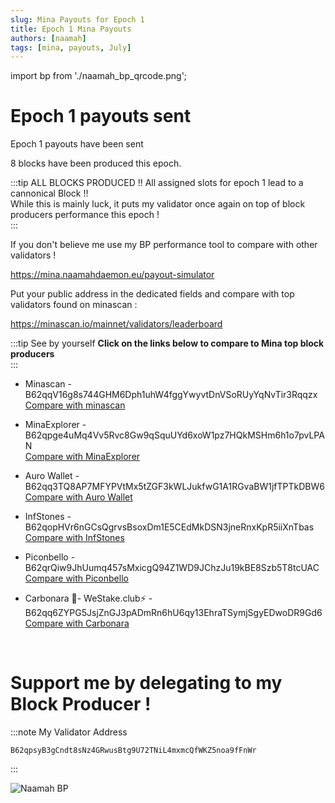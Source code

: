 ```yaml
---
slug: Mina Payouts for Epoch 1
title: Epoch 1 Mina Payouts
authors: [naamah]
tags: [mina, payouts, July]
---
```

import bp from './naamah_bp_qrcode.png';

# Epoch 1 payouts sent
Epoch 1 payouts have been sent

8 blocks have been produced this epoch.

:::tip  ALL BLOCKS PRODUCED !!
All assigned slots for epoch 1 lead to a cannonical Block !!  
While this is mainly luck, it puts my validator once again on top of block producers performance this epoch !  
:::
  
If you don't believe me use my BP performance tool to compare with other validators !  
  
https://mina.naamahdaemon.eu/payout-simulator
  
Put your public address in the dedicated fields and compare with top validators found on minascan :  

https://minascan.io/mainnet/validators/leaderboard  

:::tip  See by yourself
**Click on the links below to compare to Mina top block producers**  
:::

* Minascan - B62qqV16g8s744GHM6Dph1uhW4fggYwyvtDnVSoRUyYqNvTir3Rqqzx  
[Compare with minascan](https://mina.naamahdaemon.eu/payout-simulator?epoch=1&publicKey2=B62qqV16g8s744GHM6Dph1uhW4fggYwyvtDnVSoRUyYqNvTir3Rqqzx&fee2=7)

* MinaExplorer - B62qpge4uMq4Vv5Rvc8Gw9qSquUYd6xoW1pz7HQkMSHm6h1o7pvLPAN  
[Compare with MinaExplorer](https://mina.naamahdaemon.eu/payout-simulator?epoch=1&publicKey2=B62qpge4uMq4Vv5Rvc8Gw9qSquUYd6xoW1pz7HQkMSHm6h1o7pvLPAN&fee2=5)

* Auro Wallet - B62qq3TQ8AP7MFYPVtMx5tZGF3kWLJukfwG1A1RGvaBW1jfTPTkDBW6  
[Compare with Auro Wallet](https://mina.naamahdaemon.eu/payout-simulator?epoch=1&publicKey2=B62qq3TQ8AP7MFYPVtMx5tZGF3kWLJukfwG1A1RGvaBW1jfTPTkDBW6&fee2=5)

* InfStones - B62qopHVr6nGCsQgrvsBsoxDm1E5CEdMkDSN3jneRnxKpR5iiXnTbas  
[Compare with InfStones](https://mina.naamahdaemon.eu/payout-simulator?epoch=1&publicKey2=B62qopHVr6nGCsQgrvsBsoxDm1E5CEdMkDSN3jneRnxKpR5iiXnTbas&fee2=10)

* Piconbello - B62qrQiw9JhUumq457sMxicgQ94Z1WD9JChzJu19kBE8Szb5T8tcUAC  
[Compare with Piconbello](https://mina.naamahdaemon.eu/payout-simulator?epoch=1&publicKey2=B62qrQiw9JhUumq457sMxicgQ94Z1WD9JChzJu19kBE8Szb5T8tcUAC&fee2=4)

* Carbonara 🍝- WeStake.club⚡️ - B62qq6ZYPG5JsjZnGJ3pADmRn6hU6qy13EhraTSymjSgyEDwoDR9Gd6  
[Compare with Carbonara](https://mina.naamahdaemon.eu/payout-simulator?epoch=1&publicKey2=B62qq6ZYPG5JsjZnGJ3pADmRn6hU6qy13EhraTSymjSgyEDwoDR9Gd6&fee2=2)

<br/>

# Support me by delegating to my Block Producer !

:::note My Validator Address 
```
B62qpsyB3gCndt8sNz4GRwusBtg9U72TNiL4mxmcQfWKZ5noa9fFnWr
```
:::

<div class="text--center">
<img src={bp} alt="Naamah BP" style={{width: 240}} />
</div>
